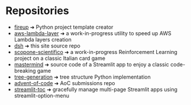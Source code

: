 # Repositories

- [fireup](https://github.com/a-slice-of-py/fire-up) ➜ Python project template creator
- [aws-lambda-layer](https://github.com/a-slice-of-py/aws-lambda-layer) ➜ a work-in-progress utility to speed up AWS Lambda layers creation
- [dsh](https://github.com/a-slice-of-py/data-scientist-hub) ➜ this site source repo
- [scopone-scientifico](https://github.com/a-slice-of-py/scopone-scientifico) ➜ a work-in-progress Reinforcement Learning project on a classic Italian card game
- [mastermind](https://github.com/a-slice-of-py/mastermind) ➜ source code of a Streamlit app to enjoy a classic code-breaking game
- [tree-generation](https://github.com/a-slice-of-py/tree-generation) ➜ tree structure Python implementation
- [advent-of-code](https://github.com/a-slice-of-py/advent-of-code) ➜ AoC submissions repo
- [streamlit-toc](https://github.com/a-slice-of-py/streamlit-toc) ➜ gracefully manage multi-page Streamlit apps using streamlit-option-menu
